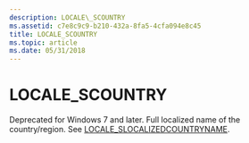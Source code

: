 ```yaml
---
description: LOCALE\_SCOUNTRY
ms.assetid: c7e8c9c9-b210-432a-8fa5-4cfa094e8c45
title: LOCALE_SCOUNTRY
ms.topic: article
ms.date: 05/31/2018
---
```


# LOCALE\_SCOUNTRY

Deprecated for Windows 7 and later. Full localized name of the country/region. See [LOCALE\_SLOCALIZEDCOUNTRYNAME](locale-slocalized-constants.md).

 

 



